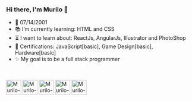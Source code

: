 ### Hi there, i'm Murilo 👋

- 🐣 07/14/2001
- 📚 I’m currently learning: HTML and CSS
- ⏳ I want to learn about: ReactJs, AngularJs, Illustrator and PhotoShop
- 📜 Certifications: JavaScript[basic], Game Design[basic], Hardware[basic]
- ✨ My goal is to be a full stack programmer
##
<div style='display: inline_block'> <br>
  <img align='center' alt='Murilo-Js' height='40' width='40' src='https://cdn.jsdelivr.net/gh/devicons/devicon/icons/javascript/javascript-original.svg'>
  <img align='center' alt='Murilo-HTML' height='40' width='40' src='https://cdn.jsdelivr.net/gh/devicons/devicon/icons/html5/html5-original.svg'>
  <img align='center' alt='Murilo-CSS' height='40' width='40' src='https://cdn.jsdelivr.net/gh/devicons/devicon/icons/css3/css3-original.svg'>
  <img align='center' alt='Murilo-Git' height='40' width='40' src='https://cdn.jsdelivr.net/gh/devicons/devicon/icons/git/git-original.svg'>
  <img align='center' alt='Murilo-GitHub' height='40' width='40' src='https://cdn.jsdelivr.net/gh/devicons/devicon/icons/github/github-original.svg'>
